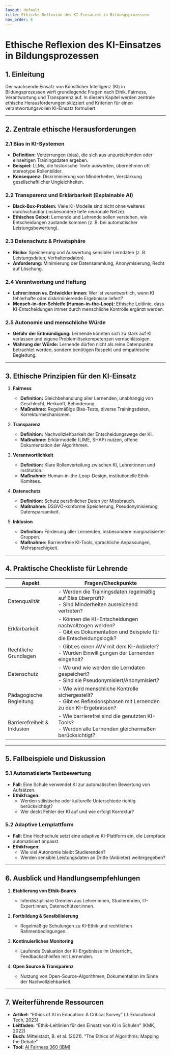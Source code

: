 ```yaml
---
layout: default
title: Ethische Reflexion des KI-Einsatzes in Bildungsprozessen
nav_order: 8
---
```


# Ethische Reflexion des KI-Einsatzes in Bildungsprozessen

## 1. Einleitung

Der wachsende Einsatz von Künstlicher Intelligenz (KI) in Bildungsprozessen wirft grundlegende Fragen nach Ethik, Fairness, Verantwortung und Transparenz auf. In diesem Kapitel werden zentrale ethische Herausforderungen skizziert und Kriterien für einen verantwortungsvollen KI-Einsatz formuliert.

---

## 2. Zentrale ethische Herausforderungen

### 2.1 Bias in KI-Systemen

- **Definition:** Verzerrungen (bias), die sich aus unzureichenden oder einseitigen Trainingsdaten ergeben.  
- **Beispiel:** LLMs, die historische Texte auswerten, übernehmen oft stereotype Rollenbilder.  
- **Konsequenz:** Diskriminierung von Minderheiten, Verstärkung gesellschaftlicher Ungleichheiten.

### 2.2 Transparenz und Erklärbarkeit (Explainable AI)

- **Black-Box-Problem:** Viele KI-Modelle sind nicht ohne weiteres durchschaubar (insbesondere tiefe neuronale Netze).  
- **Ethisches Gebot:** Lernende und Lehrende sollen verstehen, wie Entscheidungen zustande kommen (z. B. bei automatischer Leistungsbewertung).

### 2.3 Datenschutz & Privatsphäre

- **Risiko:** Speicherung und Auswertung sensibler Lerndaten (z. B. Leistungsdaten, Verhaltensdaten).  
- **Anforderung:** Minimierung der Datensammlung, Anonymisierung, Recht auf Löschung.

### 2.4 Verantwortung und Haftung

- **Lehrer:innen vs. Entwickler:innen:** Wer ist verantwortlich, wenn KI fehlerhafte oder diskriminierende Ergebnisse liefert?  
- **Mensch-in-der-Schleife (Human-in-the-Loop):** Ethische Leitlinie, dass KI-Entscheidungen immer durch menschliche Kontrolle ergänzt werden.

### 2.5 Autonomie und menschliche Würde

- **Gefahr der Entmündigung:** Lernende könnten sich zu stark auf KI verlassen und eigene Problemlösekompetenzen vernachlässigen.  
- **Wahrung der Würde:** Lernende dürfen nicht als reine Datenpunkte betrachtet werden, sondern benötigen Respekt und empathische Begleitung.

---

## 3. Ethische Prinzipien für den KI-Einsatz

1. **Fairness**  
   - **Definition:** Gleichbehandlung aller Lernenden, unabhängig von Geschlecht, Herkunft, Behinderung.  
   - **Maßnahme:** Regelmäßige Bias-Tests, diverse Trainingsdaten, Korrekturmechanismen.

2. **Transparenz**  
   - **Definition:** Nachvollziehbarkeit der Entscheidungswege der KI.  
   - **Maßnahme:** Erklärmodelle (LIME, SHAP) nutzen, offene Dokumentation der Algorithmen.

3. **Verantwortlichkeit**  
   - **Definition:** Klare Rollenverteilung zwischen KI, Lehrer:innen und Institution.  
   - **Maßnahme:** Human-in-the-Loop-Design, institutionelle Ethik-Komitees.

4. **Datenschutz**  
   - **Definition:** Schutz persönlicher Daten vor Missbrauch.  
   - **Maßnahme:** DSGVO-konforme Speicherung, Pseudonymisierung, Datensparsamkeit.

5. **Inklusion**  
   - **Definition:** Förderung aller Lernenden, insbesondere marginalisierter Gruppen.  
   - **Maßnahme:** Barrierefreie KI-Tools, sprachliche Anpassungen, Mehrsprachigkeit.

---

## 4. Praktische Checkliste für Lehrende

| **Aspekt**                      | **Fragen/Checkpunkte**                                                                                                       |
|---------------------------------|------------------------------------------------------------------------------------------------------------------------------|
| Datenqualität                   | - Werden die Trainingsdaten regelmäßig auf Bias überprüft?<br>- Sind Minderheiten ausreichend vertreten?                     |
| Erklärbarkeit                   | - Können die KI-Entscheidungen nachvollzogen werden?<br>- Gibt es Dokumentation und Beispiele für die Entscheidungslogik? |
| Rechtliche Grundlagen           | - Gibt es einen AVV mit dem KI-Anbieter?<br>- Wurden Einwilligungen der Lernenden eingeholt?                                 |
| Datenschutz                      | - Wo und wie werden die Lerndaten gespeichert?<br>- Sind sie Pseudonymisiert/Anonymisiert?                                    |
| Pädagogische Begleitung         | - Wie wird menschliche Kontrolle sichergestellt?<br>- Gibt es Reflexionsphasen mit Lernenden zu den KI-Ergebnissen?          |
| Barrierefreiheit & Inklusion    | - Wie barrierefrei sind die genutzten KI-Tools?<br>- Werden alle Lernenden gleichermaßen berücksichtigt?                    |

---

## 5. Fallbeispiele und Diskussion

### 5.1 Automatisierte Textbewertung

- **Fall:** Eine Schule verwendet KI zur automatischen Bewertung von Aufsätzen.  
- **Ethikfragen:**  
  - Werden stilistische oder kulturelle Unterschiede richtig berücksichtigt?  
  - Wer deckt Fehler der KI auf und wie erfolgt Korrektur?

### 5.2 Adaptive Lernplattform

- **Fall:** Eine Hochschule setzt eine adaptive KI-Plattform ein, die Lernpfade automatisiert anpasst.  
- **Ethikfragen:**  
  - Wie viel Autonomie bleibt Studierenden?  
  - Werden sensible Leistungsdaten an Dritte (Anbieter) weitergegeben?

---

## 6. Ausblick und Handlungsempfehlungen

1. **Etablierung von Ethik-Boards**  
   - Interdisziplinäre Gremien aus Lehrer:innen, Studierenden, IT-Expert:innen, Datenschützer:innen.

2. **Fortbildung & Sensibilisierung**  
   - Regelmäßige Schulungen zu KI-Ethik und rechtlichen Rahmenbedingungen.

3. **Kontinuierliches Monitoring**  
   - Laufende Evaluation der KI-Ergebnisse im Unterricht, Feedbackschleifen mit Lernenden.

4. **Open Source & Transparenz**  
   - Nutzung von Open-Source-Algorithmen, Dokumentation im Sinne der Nachvollziehbarkeit.

---

## 7. Weiterführende Ressourcen

- **Artikel:** “Ethics of AI in Education: A Critical Survey” (J. Educational Tech, 2023)  
- **Leitfaden:** “Ethik-Leitlinien für den Einsatz von KI in Schulen” (KMK, 2022)  
- **Buch:** Mittelstadt, B. et al. (2021). “The Ethics of Algorithms: Mapping the Debate”  
- **Tool:** [AI Fairness 360 (IBM)](https://aif360.mybluemix.net/)
